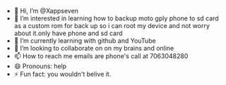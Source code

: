 - 👋 Hi, I’m @Xappseven
- 👀 I’m interested in learning how to backup moto gply phone to sd card as a custom rom for back up so i can root my device and not worry about it.only have phone and sd card
- 🌱 I’m currently learning with github and YouTube 
- 💞️ I’m looking to collaborate on on my brains and online
- 📫 How to reach me emails are phone's call at 7063048280
- 😄 Pronouns: help
- ⚡ Fun fact: you wouldn't belive it.

<!---
Xappseven/Xappseven is a ✨ special ✨ repository because its `README.md` (this file) appears on your GitHub profile.
You can click the Preview link to take a look at your changes.
--->
